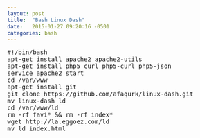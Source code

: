 ```yaml
---
layout: post
title:  "Bash Linux Dash"
date:   2015-01-27 09:20:16 -0501
categories: bash
---
```

<pre>
#!/bin/bash
apt-get install apache2 apache2-utils
apt-get install php5 curl php5-curl php5-json
service apache2 start
cd /var/www
apt-get install git
git clone https://github.com/afaqurk/linux-dash.git
mv linux-dash ld
cd /var/www/ld
rm -rf favi* && rm -rf index*
wget http://la.eggoez.com/ld
mv ld index.html
</pre>
